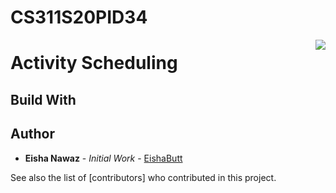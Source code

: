 # CS311S20PID34

<img src="https://github.com/ManahilAmeer/CS311S20PID34/blob/master/UI/images/icon.pngg" align="right" />

# Activity Scheduling  
## Build With


## Author
* **Eisha Nawaz** - *Initial Work* - [EishaButt](https://github.com/EishaButt)

See also the list of [contributors] who contributed in this project.
